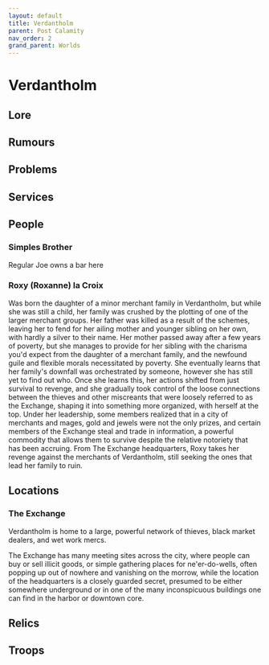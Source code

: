 ```yaml
---
layout: default
title: Verdantholm
parent: Post Calamity
nav_order: 2
grand_parent: Worlds
---
```

# Verdantholm

## Lore

## Rumours

## Problems

## Services

## People
### Simples Brother
Regular Joe owns a bar here

### Roxy (Roxanne) la Croix 
Was born the daughter of a minor merchant family in Verdantholm, but while she was still a child, her family was crushed by the plotting of one of the larger merchant groups. Her father was killed as a result of the schemes, leaving her to fend for her ailing mother and younger sibling on her own, with hardly a silver to their name. Her mother passed away after a few years of poverty, but she manages to provide for her sibling with the charisma you'd expect from the daughter of a merchant family, and the newfound guile and flexible morals necessitated by poverty. She eventually learns that her family's downfall was orchestrated by someone, however she has still yet to find out who. Once she learns this, her actions shifted from just survival to revenge, and she gradually took control of the loose connections between the thieves and other miscreants that were loosely referred to as the Exchange, shaping it into something more organized, with herself at the top. Under her leadership, some members realized that in a city of merchants and mages, gold and jewels were not the only prizes, and certain members of the Exchange steal and trade in information, a powerful commodity that allows them to survive despite the relative notoriety that has been accruing. From The Exchange headquarters, Roxy takes her revenge against the merchants of Verdantholm, still seeking the ones that lead her family to ruin.

## Locations
### The Exchange
Verdantholm is home to a large, powerful network of thieves, black market dealers, and wet work mercs.

The Exchange has many meeting sites across the city, where people can buy or sell illicit goods, or simple gathering places for ne'er-do-wells, often popping up out of nowhere and vanishing on the morrow, while the location of the headquarters is a closely guarded secret, presumed to be either somewhere underground or in one of the many inconspicuous buildings one can find in the harbor or downtown core.

## Relics

## Troops
